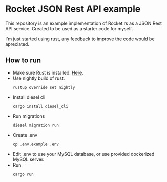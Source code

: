 # Rocket JSON Rest API example
This repository is an example implementation
of Rocket.rs as a JSON Rest API service. Created to be used
as a starter code for myself.

I'm just started using rust, any feedback to improve the code would be apreciated.

## How to run

  - Make sure Rust is installed. [Here](https://www.rust-lang.org/tools/install).
  - Use nightly build of rust.
      ```
      rustup override set nightly
      ```
  - Install diesel cli
      ```
      cargo install diesel_cli
      ```
  - Run migrations
      ```
      diesel migration run
      ```
  - Create .env
      ```
      cp .env.example .env
      ```
  - Edit .env to use your MySQL database, or use provided
    dockerized MySQL server.
  - Run
      ```
      cargo run
      ```
